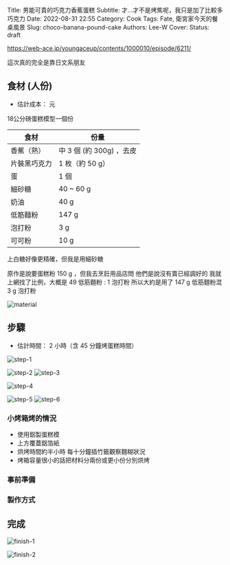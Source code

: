 Title: 男能可貴的巧克力香蕉蛋糕
Subtitle: 才...才不是烤焦呢，我只是加了比較多巧克力
Date: 2022-08-31 22:55
Category: Cook
Tags: Fate, 衛宮家今天的餐桌風景
Slug: choco-banana-pound-cake
Authors: Lee-W
Cover:
Status: draft

https://web-ace.jp/youngaceup/contents/1000010/episode/6211/

這次真的完全是靠日文系朋友

## 食材 (人份)
* 估計成本： 元

18公分磅蛋糕模型一個份

| 食材 | 份量 |
|---|---|
| 香蕉（熟） | 中 3 個 (約 300g) ，去皮 |
| 片裝黑巧克力 | 1 枚（約 50 g） |
| 蛋 | 1 個 |
| 細砂糖 | 40 ~ 60 g |
| 奶油 | 40 g |
| 低筋麵粉 | 147 g |
| 泡打粉 | 3 g |
| 可可粉　| 10 g |

上白糖好像更精確，但我是用細砂糖

原作是說要蛋糕粉 150 g ，但我去烹飪用品店問
他們是說沒有賣已經調好的
我就上網找了比例，大概是 49 低筋麵粉 : 1 泡打粉
所以大約是用了 147 g 低筋麵粉混 3 g 泡打粉

![material](/images/post-images/2022-choco-banana-pound-cake/material.jpeg)



## 步驟
* 估計時間： 2 小時（含 45 分鐘烤蛋糕時間）

![step-1](/images/post-images/2022-choco-banana-pound-cake/step-1.jpeg)


![step-2](/images/post-images/2022-choco-banana-pound-cake/step-2.jpeg)
![step-3](/images/post-images/2022-choco-banana-pound-cake/step-3.jpeg)

![step-4](/images/post-images/2022-choco-banana-pound-cake/step-4.jpeg)

![step-5](/images/post-images/2022-choco-banana-pound-cake/step-5.jpeg)
![step-6](/images/post-images/2022-choco-banana-pound-cake/step-6.jpeg)


### 小烤箱烤的情況

* 使用鋁製蛋糕模
* 上方覆蓋鋁箔紙
* 烘烤時間約半小時 每十分鐘插竹籤觀察麵糊狀況
* 烤箱容量很小的話把材料分兩份或更小份分別烘烤


### 事前準備
### 製作方式


## 完成

![finish-1](/images/post-images/2022-choco-banana-pound-cake/finish-1.jpeg)

![finish-2](/images/post-images/2022-choco-banana-pound-cake/finish-2.jpeg)

